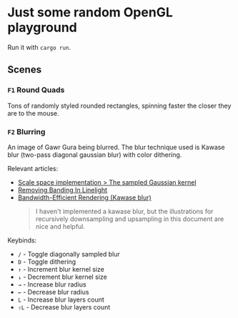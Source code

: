 # Just some random OpenGL playground

Run it with `cargo run`.

## Scenes

### `F1` Round Quads

Tons of randomly styled rounded rectangles, spinning faster the closer they are to the mouse.

### `F2` Blurring

An image of Gawr Gura being blurred.
The blur technique used is Kawase blur (two-pass diagonal gaussian blur) with color dithering.

Relevant articles:
- [Scale space implementation > The sampled Gaussian kernel](<https://en.wikipedia.org/wiki/Scale_space_implementation#The_sampled_Gaussian_kernel>)
- [Removing Banding In Linelight](<https://pixelmager.github.io/linelight/banding.html>)
- [Bandwidth-Efficient Rendering (Kawase blur)](<https://community.arm.com/cfs-file/__key/communityserver-blogs-components-weblogfiles/00-00-00-20-66/siggraph2015_2D00_mmg_2D00_marius_2D00_notes.pdf>)
  > I haven't implemented a kawase blur, but the illustrations for recursively downsampling and upsampling in this document are nice and helpful.

Keybinds:
- `/` - Toggle diagonally sampled blur
- `D` - Toggle dithering
- `↑` - Increment blur kernel size
- `↓` - Decrement blur kernel size
- `→` - Increase blur radius
- `←` - Decrease blur radius
- `L` - Increase blur layers count
- `⇧L` - Decrease blur layers count